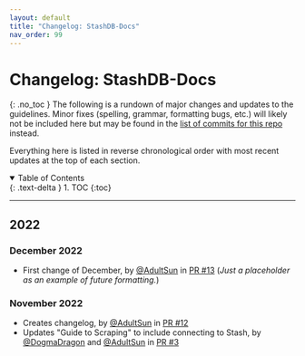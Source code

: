 ```yaml
---
layout: default
title: "Changelog: StashDB-Docs"
nav_order: 99
---
```


# **Changelog: StashDB-Docs**
{: .no_toc }
The following is a rundown of major changes and updates to the guidelines. Minor fixes (spelling, grammar, formatting bugs, etc.) will likely not be included here but may be found in the [list of commits for this repo](https://github.com/stashapp/StashDB-Docs/commits/main) instead.

Everything here is listed in reverse chronological order with most recent updates at the top of each section.

<details open markdown="block">
  <summary>
    Table of Contents
  </summary>
  {: .text-delta }
1. TOC
{:toc}
</details>

***

## 2022

### December 2022
- First change of December, by [@AdultSun] in [PR #13] (*Just a placeholder as an example of future formatting.*)

[PR #13]: https://github.com/stashapp/StashDB-Docs/pull/13

### November 2022
- Creates changelog, by [@AdultSun] in [PR #12]
- Updates "Guide to Scraping" to include connecting to Stash, by [@DogmaDragon] and [@AdultSun] in [PR #3]

[PR #12]: https://github.com/stashapp/StashDB-Docs/pull/12
[PR #3]: https://github.com/stashapp/StashDB-Docs/pull/3

[@AdultSun]: https://github.com/stashapp/StashDB-Docs/commits?author=AdultSun
[@DogmaDragon]: https://github.com/stashapp/StashDB-Docs/commits?author=DogmaDragon

